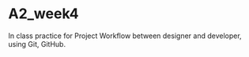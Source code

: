 # A2_week4

In class practice for Project Workflow between designer and developer, using Git, GitHub.